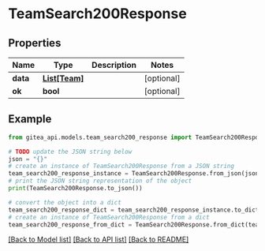 # TeamSearch200Response


## Properties

Name | Type | Description | Notes
------------ | ------------- | ------------- | -------------
**data** | [**List[Team]**](Team.md) |  | [optional] 
**ok** | **bool** |  | [optional] 

## Example

```python
from gitea_api.models.team_search200_response import TeamSearch200Response

# TODO update the JSON string below
json = "{}"
# create an instance of TeamSearch200Response from a JSON string
team_search200_response_instance = TeamSearch200Response.from_json(json)
# print the JSON string representation of the object
print(TeamSearch200Response.to_json())

# convert the object into a dict
team_search200_response_dict = team_search200_response_instance.to_dict()
# create an instance of TeamSearch200Response from a dict
team_search200_response_from_dict = TeamSearch200Response.from_dict(team_search200_response_dict)
```
[[Back to Model list]](../README.md#documentation-for-models) [[Back to API list]](../README.md#documentation-for-api-endpoints) [[Back to README]](../README.md)



